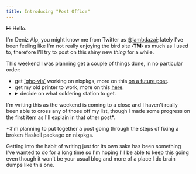 ```yaml
---
title: Introducing "Post Office"
---
```


~~Hi~~ Hello.

I'm Deniz Alp, you might know me from Twitter as [\@lambdazai](https://twitter.com/lambdazai); lately I've been feeling like I'm not really enjoying the bird site __:TM:__ as much as I used to, therefore I'll try to post on this shiny new *thing* for a while.

This weekend I was planning get a couple of things done, in no particular order:

* get [\`ghc-vis\`](http://felsin9.de/nnis/ghc-vis/) working on nixpkgs, more on this [on a future post](./2021-09-26-ghc-vis.html).
* get my old printer to work, more on this [here](./../sub-posts/2021-09-26-printer.html).
* <details>
    <summary>decide on what soldering station to get. </summary>
    <span>
      <br> **\*extremely Fredo voice\*** I'm going to learn the tiny keyboard business.
      <br>
    </span>
    <br>
  </details>

I'm writing this as the weekend is coming to a close and I haven't really been able to cross any of those off my list, though I made some progress on the first item as I'll explain in that other post*.

*:I'm planning to put together a post going through the steps of fixing a broken Haskell package on nixpkgs.

Getting into the habit of writing just for its own sake has been something I've wanted to do for a long time so I'm hoping I'll be able to keep this going even though it won't be your usual blog and more of a place I do brain dumps like this one.
